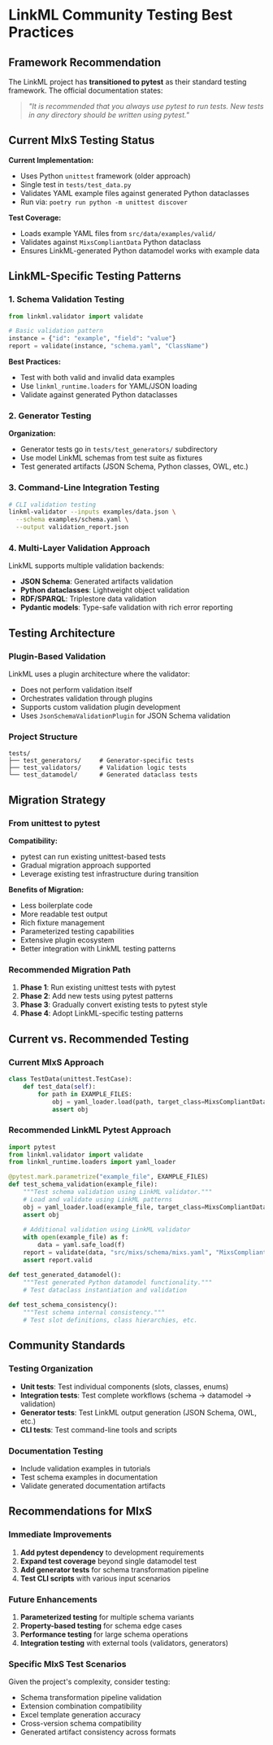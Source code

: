 # LinkML Community Testing Best Practices

## Framework Recommendation

The LinkML project has **transitioned to pytest** as their standard testing framework. The official documentation states:

> *"It is recommended that you always use pytest to run tests. New tests in any directory should be written using pytest."*

## Current MIxS Testing Status

**Current Implementation:**
- Uses Python `unittest` framework (older approach)
- Single test in `tests/test_data.py`
- Validates YAML example files against generated Python dataclasses
- Run via: `poetry run python -m unittest discover`

**Test Coverage:**
- Loads example YAML files from `src/data/examples/valid/`
- Validates against `MixsCompliantData` Python dataclass
- Ensures LinkML-generated Python datamodel works with example data

## LinkML-Specific Testing Patterns

### 1. Schema Validation Testing
```python
from linkml.validator import validate

# Basic validation pattern
instance = {"id": "example", "field": "value"}
report = validate(instance, "schema.yaml", "ClassName")
```

**Best Practices:**
- Test with both valid and invalid data examples
- Use `linkml_runtime.loaders` for YAML/JSON loading
- Validate against generated Python dataclasses

### 2. Generator Testing
**Organization:**
- Generator tests go in `tests/test_generators/` subdirectory
- Use model LinkML schemas from test suite as fixtures
- Test generated artifacts (JSON Schema, Python classes, OWL, etc.)

### 3. Command-Line Integration Testing
```bash
# CLI validation testing
linkml-validator --inputs examples/data.json \
  --schema examples/schema.yaml \
  --output validation_report.json
```

### 4. Multi-Layer Validation Approach
LinkML supports multiple validation backends:
- **JSON Schema**: Generated artifacts validation
- **Python dataclasses**: Lightweight object validation  
- **RDF/SPARQL**: Triplestore data validation
- **Pydantic models**: Type-safe validation with rich error reporting

## Testing Architecture

### Plugin-Based Validation
LinkML uses a plugin architecture where the validator:
- Does not perform validation itself
- Orchestrates validation through plugins
- Supports custom validation plugin development
- Uses `JsonSchemaValidationPlugin` for JSON Schema validation

### Project Structure
```
tests/
├── test_generators/     # Generator-specific tests
├── test_validators/     # Validation logic tests
└── test_datamodel/      # Generated dataclass tests
```

## Migration Strategy

### From unittest to pytest
**Compatibility:**
- pytest can run existing unittest-based tests
- Gradual migration approach supported
- Leverage existing test infrastructure during transition

**Benefits of Migration:**
- Less boilerplate code
- More readable test output
- Rich fixture management
- Parameterized testing capabilities
- Extensive plugin ecosystem
- Better integration with LinkML testing patterns

### Recommended Migration Path
1. **Phase 1**: Run existing unittest tests with pytest
2. **Phase 2**: Add new tests using pytest patterns
3. **Phase 3**: Gradually convert existing tests to pytest style
4. **Phase 4**: Adopt LinkML-specific testing patterns

## Current vs. Recommended Testing

### Current MIxS Approach
```python
class TestData(unittest.TestCase):
    def test_data(self):
        for path in EXAMPLE_FILES:
            obj = yaml_loader.load(path, target_class=MixsCompliantData)
            assert obj
```

### Recommended LinkML Pytest Approach
```python
import pytest
from linkml.validator import validate
from linkml_runtime.loaders import yaml_loader

@pytest.mark.parametrize("example_file", EXAMPLE_FILES)
def test_schema_validation(example_file):
    """Test schema validation using LinkML validator."""
    # Load and validate using LinkML patterns
    obj = yaml_loader.load(example_file, target_class=MixsCompliantData)
    assert obj
    
    # Additional validation using LinkML validator
    with open(example_file) as f:
        data = yaml.safe_load(f)
    report = validate(data, "src/mixs/schema/mixs.yaml", "MixsCompliantData")
    assert report.valid

def test_generated_datamodel():
    """Test generated Python datamodel functionality."""
    # Test dataclass instantiation and validation
    
def test_schema_consistency():
    """Test schema internal consistency."""
    # Test slot definitions, class hierarchies, etc.
```

## Community Standards

### Testing Organization
- **Unit tests**: Test individual components (slots, classes, enums)
- **Integration tests**: Test complete workflows (schema → datamodel → validation)
- **Generator tests**: Test LinkML output generation (JSON Schema, OWL, etc.)
- **CLI tests**: Test command-line tools and scripts

### Documentation Testing
- Include validation examples in tutorials
- Test schema examples in documentation
- Validate generated documentation artifacts

## Recommendations for MIxS

### Immediate Improvements
1. **Add pytest dependency** to development requirements
2. **Expand test coverage** beyond single datamodel test
3. **Add generator tests** for schema transformation pipeline
4. **Test CLI scripts** with various input scenarios

### Future Enhancements
1. **Parameterized testing** for multiple schema variants
2. **Property-based testing** for schema edge cases
3. **Performance testing** for large schema operations
4. **Integration testing** with external tools (validators, generators)

### Specific MIxS Test Scenarios
Given the project's complexity, consider testing:
- Schema transformation pipeline validation
- Extension combination compatibility
- Excel template generation accuracy
- Cross-version schema compatibility
- Generated artifact consistency across formats